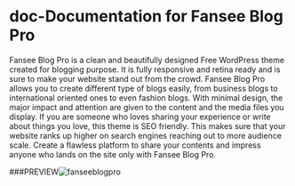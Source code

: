 # doc-Documentation for Fansee Blog Pro
 Fansee Blog Pro is a clean and beautifully designed Free WordPress theme created for blogging purpose.
It is fully responsive and retina ready and is sure to make your website stand out from the crowd.
Fansee Blog Pro allows you to create different type of blogs easily, from business blogs to international oriented ones to even fashion blogs.
With minimal design, the major impact and attention are given to the content and the media files you display.
If you are someone who loves sharing your experience or write about things you love, this  theme is SEO friendly.
This makes sure that your website ranks up higher on search engines reaching out to more audience scale.
Create a flawless platform to share your contents and impress anyone who lands on the site only with Fansee Blog Pro.

###PREVIEW![fanseeblogpro](https://user-images.githubusercontent.com/64481312/150294637-a8f585e4-67ab-4528-9e32-29bdc4ea655b.PNG)
